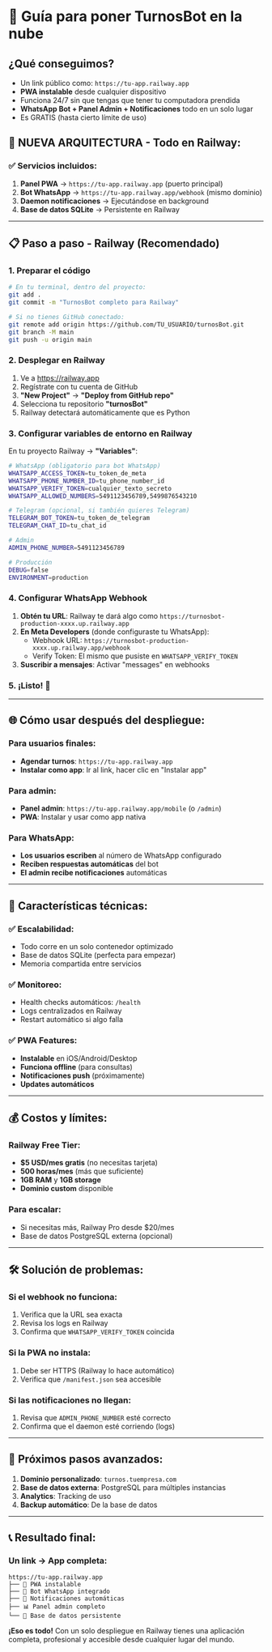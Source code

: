 # 🚀 Guía para poner TurnosBot en la nube

## ¿Qué conseguimos?
- Un link público como: `https://tu-app.railway.app`
- **PWA instalable** desde cualquier dispositivo
- Funciona 24/7 sin que tengas que tener tu computadora prendida
- **WhatsApp Bot + Panel Admin + Notificaciones** todo en un solo lugar
- Es GRATIS (hasta cierto límite de uso)

## 🎯 **NUEVA ARQUITECTURA - Todo en Railway:**

### **✅ Servicios incluidos:**
1. **Panel PWA** → `https://tu-app.railway.app` (puerto principal)
2. **Bot WhatsApp** → `https://tu-app.railway.app/webhook` (mismo dominio)
3. **Daemon notificaciones** → Ejecutándose en background
4. **Base de datos SQLite** → Persistente en Railway

---

## 📋 **Paso a paso - Railway (Recomendado)**

### **1. Preparar el código**
```bash
# En tu terminal, dentro del proyecto:
git add .
git commit -m "TurnosBot completo para Railway"

# Si no tienes GitHub conectado:
git remote add origin https://github.com/TU_USUARIO/turnosBot.git
git branch -M main
git push -u origin main
```

### **2. Desplegar en Railway**
1. Ve a https://railway.app
2. Regístrate con tu cuenta de GitHub
3. **"New Project"** → **"Deploy from GitHub repo"**
4. Selecciona tu repositorio **"turnosBot"**
5. Railway detectará automáticamente que es Python

### **3. Configurar variables de entorno en Railway**
En tu proyecto Railway → **"Variables"**:

```bash
# WhatsApp (obligatorio para bot WhatsApp)
WHATSAPP_ACCESS_TOKEN=tu_token_de_meta
WHATSAPP_PHONE_NUMBER_ID=tu_phone_number_id
WHATSAPP_VERIFY_TOKEN=cualquier_texto_secreto
WHATSAPP_ALLOWED_NUMBERS=5491123456789,5499876543210

# Telegram (opcional, si también quieres Telegram)
TELEGRAM_BOT_TOKEN=tu_token_de_telegram
TELEGRAM_CHAT_ID=tu_chat_id

# Admin
ADMIN_PHONE_NUMBER=5491123456789

# Producción
DEBUG=false
ENVIRONMENT=production
```

### **4. Configurar WhatsApp Webhook**
1. **Obtén tu URL**: Railway te dará algo como `https://turnosbot-production-xxxx.up.railway.app`
2. **En Meta Developers** (donde configuraste tu WhatsApp):
   - Webhook URL: `https://turnosbot-production-xxxx.up.railway.app/webhook`
   - Verify Token: El mismo que pusiste en `WHATSAPP_VERIFY_TOKEN`
3. **Suscribir a mensajes**: Activar "messages" en webhooks

### **5. ¡Listo! 🎉**

---

## 🌐 **Cómo usar después del despliegue:**

### **Para usuarios finales:**
- **Agendar turnos**: `https://tu-app.railway.app`
- **Instalar como app**: Ir al link, hacer clic en "Instalar app"

### **Para admin:**
- **Panel admin**: `https://tu-app.railway.app/mobile` (o `/admin`)
- **PWA**: Instalar y usar como app nativa

### **Para WhatsApp:**
- **Los usuarios escriben** al número de WhatsApp configurado
- **Reciben respuestas automáticas** del bot
- **El admin recibe notificaciones** automáticas

---

## 🔧 **Características técnicas:**

### **✅ Escalabilidad:**
- Todo corre en un solo contenedor optimizado
- Base de datos SQLite (perfecta para empezar)
- Memoria compartida entre servicios

### **✅ Monitoreo:**
- Health checks automáticos: `/health`
- Logs centralizados en Railway
- Restart automático si algo falla

### **✅ PWA Features:**
- **Instalable** en iOS/Android/Desktop
- **Funciona offline** (para consultas)
- **Notificaciones push** (próximamente)
- **Updates automáticos**

---

## 💰 **Costos y límites:**

### **Railway Free Tier:**
- **$5 USD/mes gratis** (no necesitas tarjeta)
- **500 horas/mes** (más que suficiente)
- **1GB RAM** y **1GB storage**
- **Dominio custom** disponible

### **Para escalar:**
- Si necesitas más, Railway Pro desde $20/mes
- Base de datos PostgreSQL externa (opcional)

---

## 🛠️ **Solución de problemas:**

### **Si el webhook no funciona:**
1. Verifica que la URL sea exacta
2. Revisa los logs en Railway
3. Confirma que `WHATSAPP_VERIFY_TOKEN` coincida

### **Si la PWA no instala:**
1. Debe ser HTTPS (Railway lo hace automático)
2. Verifica que `/manifest.json` sea accesible

### **Si las notificaciones no llegan:**
1. Revisa que `ADMIN_PHONE_NUMBER` esté correcto
2. Confirma que el daemon esté corriendo (logs)

---

## 🚀 **Próximos pasos avanzados:**

1. **Dominio personalizado**: `turnos.tuempresa.com`
2. **Base de datos externa**: PostgreSQL para múltiples instancias
3. **Analytics**: Tracking de uso
4. **Backup automático**: De la base de datos

---

## 📞 **Resultado final:**

### **Un link** → **App completa:**
```
https://tu-app.railway.app
├── 📱 PWA instalable
├── 🤖 Bot WhatsApp integrado  
├── 🔔 Notificaciones automáticas
├── 📊 Panel admin completo
└── 💾 Base de datos persistente
```

**¡Eso es todo!** Con un solo despliegue en Railway tienes una aplicación completa, profesional y accesible desde cualquier lugar del mundo.
